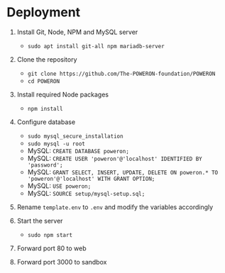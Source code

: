 # Deployment
1. Install Git, Node, NPM and MySQL server
   - `sudo apt install git-all npm mariadb-server`

2. Clone the repository
   - `git clone https://github.com/The-POWERON-foundation/POWERON`
   - `cd POWERON`
  
3. Install required Node packages
   - `npm install`
   
4. Configure database
   - `sudo mysql_secure_installation`
   - `sudo mysql -u root`
   - MySQL: `CREATE DATABASE poweron;`
   - MySQL: `CREATE USER 'poweron'@'localhost' IDENTIFIED BY 'password';`
   - MySQL: `GRANT SELECT, INSERT, UPDATE, DELETE ON poweron.* TO 'poweron'@'localhost' WITH GRANT OPTION;`
   - MySQL: `USE poweron;`
   - MySQL: `SOURCE setup/mysql-setup.sql;`

5. Rename `template.env` to `.env` and modify the variables accordingly
  
6. Start the server
   - `sudo npm start`
   
7. Forward port 80 to web
   
8.  Forward port 3000 to sandbox